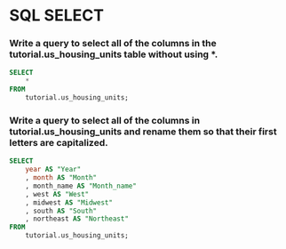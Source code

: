 # SQL SELECT

### Write a query to select all of the columns in the tutorial.us_housing_units table without using *.
```sql
SELECT
    *
FROM
    tutorial.us_housing_units;
```

### Write a query to select all of the columns in tutorial.us_housing_units and rename them so that their first letters are capitalized.
```sql
SELECT
    year AS "Year"
    , month AS "Month"
    , month_name AS "Month_name"
    , west AS "West"
    , midwest AS "Midwest"
    , south AS "South"
    , northeast AS "Northeast"
FROM
    tutorial.us_housing_units;
```